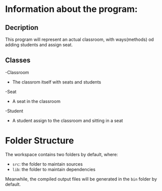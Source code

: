 # Information about the program:

## Decription
This program will represent an actual classroom, with ways(methods) od adding students and assign seat.

## Classes

-Classroom

  - The classrom itself with seats and students

-Seat

  - A seat in the classroom

-Student

  - A student assign to the classroom and sitting in a seat

# Folder Structure

The workspace contains two folders by default, where:

- `src`: the folder to maintain sources
- `lib`: the folder to maintain dependencies

Meanwhile, the compiled output files will be generated in the `bin` folder by default.
